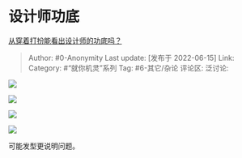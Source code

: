 # 设计师功底
[从穿着打扮能看出设计师的功底吗？](https://www.zhihu.com/question/513440183/answer/2529142609)

> Author: #0-Anonymity
> Last update: [发布于 2022-06-15]
> Link:
> Category: #“就你机灵”系列
> Tag: #6-其它/杂论
> 评论区:
> 泛讨论:

![](https://pic1.zhimg.com/50/v2-718fd88eaec8cb5d4a737981064dede5_720w.jpg?source=1940ef5c)

![](https://pica.zhimg.com/50/v2-c1c8017bf4f38cbdf6245ecaeca3dfea_720w.jpg?source=1940ef5c)

![](https://pic2.zhimg.com/50/v2-3b1d797e9841828b34777cda159920fd_720w.jpg?source=1940ef5c)

![](https://pic2.zhimg.com/50/v2-66683568dee8d28b54af2eb5e4a9b25b_720w.jpg?source=1940ef5c)

可能发型更说明问题。
